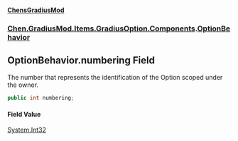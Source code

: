 
#### [ChensGradiusMod](./index 'index')

### [Chen.GradiusMod.Items.GradiusOption.Components](./3b19l5ocTqQsEH2QAbTnXQ 'Chen.GradiusMod.Items.GradiusOption.Components').[OptionBehavior](./cwz-G2wxzba4Id7zOi0Rig 'Chen.GradiusMod.Items.GradiusOption.Components.OptionBehavior')

## OptionBehavior.numbering Field
The number that represents the identification of the Option scoped under the owner.  
```csharp
public int numbering;
```

#### Field Value
[System.Int32](https://docs.microsoft.com/en-us/dotnet/api/System.Int32 'System.Int32')  
